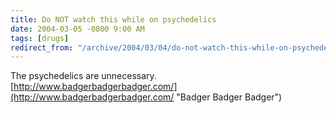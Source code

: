 ```yaml
---
title: Do NOT watch this while on psychedelics
date: 2004-03-05 -0800 9:00 AM
tags: [drugs]
redirect_from: "/archive/2004/03/04/do-not-watch-this-while-on-psychedelics.aspx/"
---
```


The psychedelics are unnecessary.
[http://www.badgerbadgerbadger.com/](http://www.badgerbadgerbadger.com/ "Badger Badger Badger")

